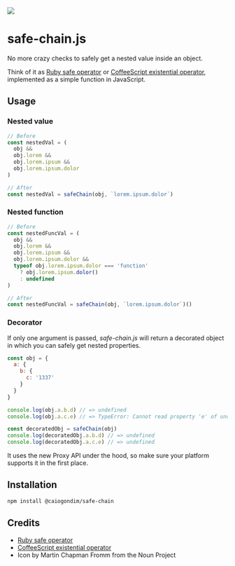<img src="http://rawgit.com/caiogondim/safe-chain.js/master/img/icon.svg">

# safe-chain.js

No more crazy checks to safely get a nested value inside an object.

Think of it as [Ruby safe operator](https://irb.rocks/ruby-safe-operator/) or
[CoffeeScript existential
operator](http://valve.github.io/blog/2013/07/13/existential-operator-in-coffeescript/),
implemented as a simple function in JavaScript.

## Usage

### Nested value

```js
// Before
const nestedVal = (
  obj &&
  obj.lorem &&
  obj.lorem.ipsum &&
  obj.lorem.ipsum.dolor
)

// After
const nestedVal = safeChain(obj, `lorem.ipsum.dolor`)
```

### Nested function

```js
// Before
const nestedFuncVal = (
  obj &&
  obj.lorem &&
  obj.lorem.ipsum &&
  obj.lorem.ipsum.dolor &&
  typeof obj.lorem.ipsum.dolor === 'function'
    ? obj.lorem.ipsum.dolor()
    : undefined
)

// After
const nestedFuncVal = safeChain(obj, `lorem.ipsum.dolor`)()
```

### Decorator

If only one argument is passed, *safe-chain.js* will return a decorated object
in which you can safely get nested properties.

```js
const obj = {
  a: {
    b: {
      c: '1337'
    }
  }
}

console.log(obj.a.b.d) // => undefined
console.log(obj.a.c.e) // => TypeError: Cannot read property 'e' of undefined

const decoratedObj = safeChain(obj)
console.log(decoratedObj.a.b.d) // => undefined
console.log(decoratedObj.a.c.e) // => undefined
```

It uses the new Proxy API under the hood, so make sure your platform supports it
in the first place.

## Installation

```bash
npm install @caiogondim/safe-chain
```


## Credits

- [Ruby safe operator](https://irb.rocks/ruby-safe-operator/)
- [CoffeeScript existential operator](http://valve.github.io/blog/2013/07/13/existential-operator-in-coffeescript/)
- Icon by Martin Chapman Fromm from the Noun Project
